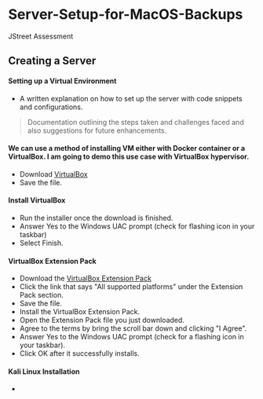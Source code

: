 # Server-Setup-for-MacOS-Backups
JStreet Assessment
## Creating a Server
#### Setting up a Virtual Environment

* A written explanation on how to set up the server with code snippets and configurations.
 > Documentation outlining the steps taken and challenges faced and also suggestions for future enhancements.
> 
#### We can use a method of installing VM either with Docker container or a VirtualBox. I am going to demo this use case with VirtualBox hypervisor.

- Download [VirtualBox]( https://www.virtualbox.org/)
- Save the file.
#### Install VirtualBox

- Run the installer once the download is finished.
- Answer Yes to the Windows UAC prompt (check for flashing icon in your taskbar)
- Select Finish.

#### VirtualBox Extension Pack

- Download the [VirtualBox Extension Pack](https://www.virtualbox.org/wiki/Downloads)
- Click the link that says "All supported platforms" under the Extension Pack section.
- Save the file.
- Install the VirtualBox Extension Pack.
- Open the Extension Pack file you just downloaded.
- Agree to the terms by bring the scroll bar down and clicking "I Agree".
- Answer Yes to the Windows UAC prompt (check for a flashing icon in your taskbar).
- Click OK after it successfully installs.

#### Kali Linux Installation

- 

  
